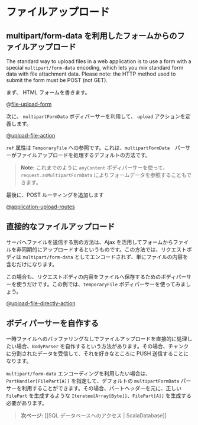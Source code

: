 <!--- Copyright (C) 2009-2013 Typesafe Inc. <http://www.typesafe.com> -->
<!--
# Handling file upload
-->
# ファイルアップロード

<!--
## Uploading files in a form using multipart/form-data
-->
## multipart/form-data を利用したフォームからのファイルアップロード

The standard way to upload files in a web application is to use a form with a special `multipart/form-data` encoding, which lets you mix standard form data with file attachment data. Please note: the HTTP method used to submit the form must be POST (not GET). 

<!--
Start by writing an HTML form:
-->
まず、 HTML フォームを書きます。

@[file-upload-form](code/scalaguide/templates/views/uploadForm.scala.html)


<!--
Now define the `upload` action using a `multipartFormData` body parser:
-->
次に、 `multipartFormData` ボディパーサーを利用して、 `upload` アクションを定義します。

@[upload-file-action](code/ScalaFileUpload.scala)


<!--
The `ref` attribute give you a reference to a `TemporaryFile`. This is the default way the `mutipartFormData` parser handles file upload.
-->
`ref` 属性は `TemporaryFile` への参照です。これは、`multipartFormData`　パーサーがファイルアップロードを処理するデフォルトの方法です。

<!--
> **Note:** As always, you can also use the `anyContent` body parser and retrieve it as `request.asMultipartFormData`.
-->
> **Note:** これまでのように `anyContent` ボディパーサーを使って、`request.asMultipartFormData` によりフォームデータを参照することもできます。

<!--
At last, add a POST router
-->
最後に、POST ルーティングを追加します

@[application-upload-routes](code/scalaguide.upload.fileupload.routes)


<!--
## Direct file upload
-->
## 直接的なファイルアップロード

<!--
Another way to send files to the server is to use Ajax to upload the file asynchronously in a form. In this case the request body will not have been encoded as `multipart/form-data`, but will just contain the plain file content.
-->
サーバへファイルを送信する別の方法は、Ajax を活用してフォームからファイルを非同期的にアップロードするというものです。この方法では、リクエストボディは `multipart/form-data` としてエンコードされず、単にファイルの内容を含むだけになります。

<!--
In this case we can just use a body parser to store the request body content in a file. For this example, let’s use the `temporaryFile` body parser:
-->
この場合も、リクエストボディの内容をファイルへ保存するためのボディパーサーを使うだけです。この例では、`temporaryFile` ボディパーサーを使ってみましょう。

@[upload-file-directly-action](code/ScalaFileUpload.scala)

<!--
## Writing your own body parser
-->
## ボディパーサーを自作する

<!--
If you want to handle the file upload directly without buffering it in a temporary file, you can just write your own `BodyParser`. In this case, you will receive chunks of data that you are free to push anywhere you want.
-->
一時ファイルへのバッファリングなしでファイルアップロードを直接的に処理したい場合、`BodyParser` を自作するという方法があります。その場合、チャンクに分割されたデータを受信して、それを好きなところに PUSH 送信することになります。

<!--
If you want to use `multipart/form-data` encoding, you can still use the default `mutipartFormData` parser by providing your own `PartHandler[FilePart[A]]`. You receive the part headers, and you have to provide an `Iteratee[Array[Byte], FilePart[A]]` that will produce the right `FilePart`.
-->
`multipart/form-data` エンコーディングを利用したい場合は、`PartHandler[FilePart[A]]` を指定して、デフォルトの `multipartFormData` パーサーを利用することができます。その場合、パートヘッダーを元に、正しい `FilePart` を生成するような `Iteratee[Array[Byte]]`、`FilePart[A]]` を生成する必要があります。

<!--
> **Next:** [[Accessing an SQL database | ScalaDatabase]]
-->
> **次ページ:** [[SQL データベースへのアクセス | ScalaDatabase]]
